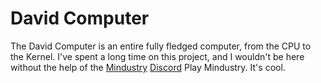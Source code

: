 # David Computer

The David Computer is an entire fully fledged computer, from the CPU to the Kernel.
I've spent a long time on this project, and I wouldn't be here without the help of the [Mindustry](https://github.com/Anuken/Mindustry) [Discord](https://discord.gg/BxUbmXf83x)
Play Mindustry. It's cool.
